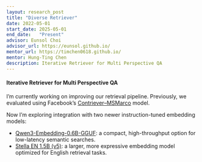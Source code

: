 ```yaml
---
layout: research_post
title: "Diverse Retriever"
date: 2022-05-01
start_date: 2025-05-01
end_date:   "Present"
advisor: Eunsol Choi
advisor_url: https://eunsol.github.io/
mentor_url: https://timchen0618.github.io/
mentor: Hung-Ting Chen
description: Iterative Retriever for Multi Perspective QA
---
```


<div class="project-content layout-sidebar">
  
  <h4>Iterative Retriever for Multi Perspective QA</h4>
  
  <p>
  I’m currently working on improving our retrieval pipeline.  
  Previously, we evaluated using Facebook’s <a href="https://huggingface.co/facebook/contriever-msmarco" target="_blank" rel="noopener">Contriever–MSMarco</a> model.
</p>

<p>
  Now I’m exploring integration with two newer instruction-tuned embedding models:
</p>
<ul>
  <li>
    <a href="https://huggingface.co/Qwen/Qwen3-Embedding-0.6B-GGUF" target="_blank" rel="noopener">
      Qwen3-Embedding-0.6B-GGUF</a>: a compact, high-throughput option for low-latency semantic searches.
  </li>
  <li>
    <a href="https://huggingface.co/NovaSearch/stella_en_1.5B_v5" target="_blank" rel="noopener">
      Stella EN 1.5B (v5)</a>: a larger, more expressive embedding model optimized for English retrieval tasks.
  </li>
</ul>
</div>